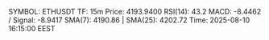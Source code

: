 SYMBOL: ETHUSDT
TF: 15m
Price: 4193.9400
RSI(14): 43.2
MACD: -8.4462 / Signal: -8.9417
SMA(7): 4190.86 | SMA(25): 4202.72
Time: 2025-08-10 16:15:00 EEST